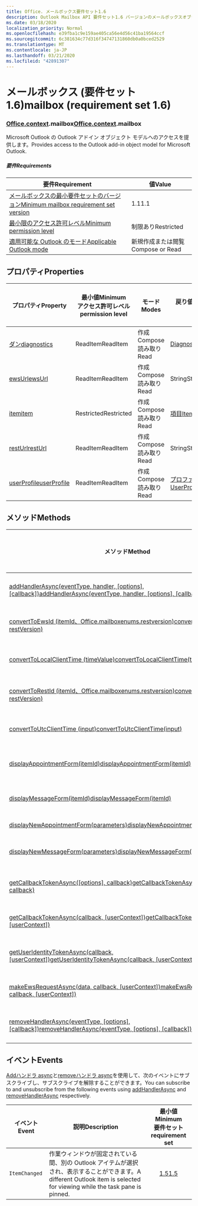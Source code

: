 ```yaml
---
title: Office. メールボックス要件セット1.6
description: Outlook Mailbox API 要件セット1.6 バージョンのメールボックスオブジェクトモデル。
ms.date: 03/18/2020
localization_priority: Normal
ms.openlocfilehash: e39fba1c9e159ae405ca56e4d56c41ba19564ccf
ms.sourcegitcommit: 6c381634c77d316f34747131860db0a0bced2529
ms.translationtype: MT
ms.contentlocale: ja-JP
ms.lasthandoff: 03/21/2020
ms.locfileid: "42891307"
---
```

# <a name="mailbox-requirement-set-16"></a><span data-ttu-id="c3762-103">メールボックス (要件セット 1.6)</span><span class="sxs-lookup"><span data-stu-id="c3762-103">mailbox (requirement set 1.6)</span></span>

### <a name="officecontextmailbox"></a><span data-ttu-id="c3762-104">[Office](office.md)[.context](office.context.md).mailbox</span><span class="sxs-lookup"><span data-stu-id="c3762-104">[Office](office.md)[.context](office.context.md).mailbox</span></span>

<span data-ttu-id="c3762-105">Microsoft Outlook の Outlook アドイン オブジェクト モデルへのアクセスを提供します。</span><span class="sxs-lookup"><span data-stu-id="c3762-105">Provides access to the Outlook add-in object model for Microsoft Outlook.</span></span>

##### <a name="requirements"></a><span data-ttu-id="c3762-106">要件</span><span class="sxs-lookup"><span data-stu-id="c3762-106">Requirements</span></span>

|<span data-ttu-id="c3762-107">要件</span><span class="sxs-lookup"><span data-stu-id="c3762-107">Requirement</span></span>| <span data-ttu-id="c3762-108">値</span><span class="sxs-lookup"><span data-stu-id="c3762-108">Value</span></span>|
|---|---|
|[<span data-ttu-id="c3762-109">メールボックスの最小要件セットのバージョン</span><span class="sxs-lookup"><span data-stu-id="c3762-109">Minimum mailbox requirement set version</span></span>](../../requirement-sets/outlook-api-requirement-sets.md)| <span data-ttu-id="c3762-110">1.1</span><span class="sxs-lookup"><span data-stu-id="c3762-110">1.1</span></span>|
|[<span data-ttu-id="c3762-111">最小限のアクセス許可レベル</span><span class="sxs-lookup"><span data-stu-id="c3762-111">Minimum permission level</span></span>](../../../outlook/understanding-outlook-add-in-permissions.md)| <span data-ttu-id="c3762-112">制限あり</span><span class="sxs-lookup"><span data-stu-id="c3762-112">Restricted</span></span>|
|[<span data-ttu-id="c3762-113">適用可能な Outlook のモード</span><span class="sxs-lookup"><span data-stu-id="c3762-113">Applicable Outlook mode</span></span>](../../../outlook/outlook-add-ins-overview.md#extension-points)| <span data-ttu-id="c3762-114">新規作成または閲覧</span><span class="sxs-lookup"><span data-stu-id="c3762-114">Compose or Read</span></span>|

## <a name="properties"></a><span data-ttu-id="c3762-115">プロパティ</span><span class="sxs-lookup"><span data-stu-id="c3762-115">Properties</span></span>

| <span data-ttu-id="c3762-116">プロパティ</span><span class="sxs-lookup"><span data-stu-id="c3762-116">Property</span></span> | <span data-ttu-id="c3762-117">最小値</span><span class="sxs-lookup"><span data-stu-id="c3762-117">Minimum</span></span><br><span data-ttu-id="c3762-118">アクセス許可レベル</span><span class="sxs-lookup"><span data-stu-id="c3762-118">permission level</span></span> | <span data-ttu-id="c3762-119">モード</span><span class="sxs-lookup"><span data-stu-id="c3762-119">Modes</span></span> | <span data-ttu-id="c3762-120">戻り値の種類</span><span class="sxs-lookup"><span data-stu-id="c3762-120">Return type</span></span> | <span data-ttu-id="c3762-121">最小値</span><span class="sxs-lookup"><span data-stu-id="c3762-121">Minimum</span></span><br><span data-ttu-id="c3762-122">要件セット</span><span class="sxs-lookup"><span data-stu-id="c3762-122">requirement set</span></span> |
|---|---|---|---|:---:|
| [<span data-ttu-id="c3762-123">ダン</span><span class="sxs-lookup"><span data-stu-id="c3762-123">diagnostics</span></span>](/javascript/api/outlook/office.mailbox?view=outlook-js-1.6#diagnostics) | <span data-ttu-id="c3762-124">ReadItem</span><span class="sxs-lookup"><span data-stu-id="c3762-124">ReadItem</span></span> | <span data-ttu-id="c3762-125">作成</span><span class="sxs-lookup"><span data-stu-id="c3762-125">Compose</span></span><br><span data-ttu-id="c3762-126">読み取り</span><span class="sxs-lookup"><span data-stu-id="c3762-126">Read</span></span> | [<span data-ttu-id="c3762-127">Diagnostics</span><span class="sxs-lookup"><span data-stu-id="c3762-127">Diagnostics</span></span>](/javascript/api/outlook/office.diagnostics?view=outlook-js-1.6) | [<span data-ttu-id="c3762-128">1.1</span><span class="sxs-lookup"><span data-stu-id="c3762-128">1.1</span></span>](../requirement-set-1.1/outlook-requirement-set-1.1.md) |
| [<span data-ttu-id="c3762-129">ewsUrl</span><span class="sxs-lookup"><span data-stu-id="c3762-129">ewsUrl</span></span>](/javascript/api/outlook/office.mailbox?view=outlook-js-1.6#ewsurl) | <span data-ttu-id="c3762-130">ReadItem</span><span class="sxs-lookup"><span data-stu-id="c3762-130">ReadItem</span></span> | <span data-ttu-id="c3762-131">作成</span><span class="sxs-lookup"><span data-stu-id="c3762-131">Compose</span></span><br><span data-ttu-id="c3762-132">読み取り</span><span class="sxs-lookup"><span data-stu-id="c3762-132">Read</span></span> | <span data-ttu-id="c3762-133">String</span><span class="sxs-lookup"><span data-stu-id="c3762-133">String</span></span> | [<span data-ttu-id="c3762-134">1.1</span><span class="sxs-lookup"><span data-stu-id="c3762-134">1.1</span></span>](../requirement-set-1.1/outlook-requirement-set-1.1.md) |
| [<span data-ttu-id="c3762-135">item</span><span class="sxs-lookup"><span data-stu-id="c3762-135">item</span></span>](office.context.mailbox.item.md) | <span data-ttu-id="c3762-136">Restricted</span><span class="sxs-lookup"><span data-stu-id="c3762-136">Restricted</span></span> | <span data-ttu-id="c3762-137">作成</span><span class="sxs-lookup"><span data-stu-id="c3762-137">Compose</span></span><br><span data-ttu-id="c3762-138">読み取り</span><span class="sxs-lookup"><span data-stu-id="c3762-138">Read</span></span> | [<span data-ttu-id="c3762-139">項目</span><span class="sxs-lookup"><span data-stu-id="c3762-139">Item</span></span>](/javascript/api/outlook/office.item?view=outlook-js-1.6) | [<span data-ttu-id="c3762-140">1.1</span><span class="sxs-lookup"><span data-stu-id="c3762-140">1.1</span></span>](../requirement-set-1.1/outlook-requirement-set-1.1.md) |
| [<span data-ttu-id="c3762-141">restUrl</span><span class="sxs-lookup"><span data-stu-id="c3762-141">restUrl</span></span>](/javascript/api/outlook/office.mailbox?view=outlook-js-1.6#resturl) | <span data-ttu-id="c3762-142">ReadItem</span><span class="sxs-lookup"><span data-stu-id="c3762-142">ReadItem</span></span> | <span data-ttu-id="c3762-143">作成</span><span class="sxs-lookup"><span data-stu-id="c3762-143">Compose</span></span><br><span data-ttu-id="c3762-144">読み取り</span><span class="sxs-lookup"><span data-stu-id="c3762-144">Read</span></span> | <span data-ttu-id="c3762-145">String</span><span class="sxs-lookup"><span data-stu-id="c3762-145">String</span></span> | [<span data-ttu-id="c3762-146">1.5</span><span class="sxs-lookup"><span data-stu-id="c3762-146">1.5</span></span>](../requirement-set-1.5/outlook-requirement-set-1.5.md) |
| [<span data-ttu-id="c3762-147">userProfile</span><span class="sxs-lookup"><span data-stu-id="c3762-147">userProfile</span></span>](/javascript/api/outlook/office.mailbox?view=outlook-js-1.5#userprofile) | <span data-ttu-id="c3762-148">ReadItem</span><span class="sxs-lookup"><span data-stu-id="c3762-148">ReadItem</span></span> | <span data-ttu-id="c3762-149">作成</span><span class="sxs-lookup"><span data-stu-id="c3762-149">Compose</span></span><br><span data-ttu-id="c3762-150">読み取り</span><span class="sxs-lookup"><span data-stu-id="c3762-150">Read</span></span> | [<span data-ttu-id="c3762-151">プロファイル</span><span class="sxs-lookup"><span data-stu-id="c3762-151">UserProfile</span></span>](/javascript/api/outlook/office.userprofile?view=outlook-js-1.6) | [<span data-ttu-id="c3762-152">1.1</span><span class="sxs-lookup"><span data-stu-id="c3762-152">1.1</span></span>](../requirement-set-1.1/outlook-requirement-set-1.1.md) |

## <a name="methods"></a><span data-ttu-id="c3762-153">メソッド</span><span class="sxs-lookup"><span data-stu-id="c3762-153">Methods</span></span>

| <span data-ttu-id="c3762-154">メソッド</span><span class="sxs-lookup"><span data-stu-id="c3762-154">Method</span></span> | <span data-ttu-id="c3762-155">最小値</span><span class="sxs-lookup"><span data-stu-id="c3762-155">Minimum</span></span><br><span data-ttu-id="c3762-156">アクセス許可レベル</span><span class="sxs-lookup"><span data-stu-id="c3762-156">permission level</span></span> | <span data-ttu-id="c3762-157">モード</span><span class="sxs-lookup"><span data-stu-id="c3762-157">Modes</span></span> | <span data-ttu-id="c3762-158">最小値</span><span class="sxs-lookup"><span data-stu-id="c3762-158">Minimum</span></span><br><span data-ttu-id="c3762-159">要件セット</span><span class="sxs-lookup"><span data-stu-id="c3762-159">requirement set</span></span> |
|---|---|---|:---:|
| <span data-ttu-id="c3762-160">[addHandlerAsync(eventType, handler, [options], [callback])](/javascript/api/outlook/office.mailbox?view=outlook-js-1.6#addhandlerasync-eventtype--handler--options--callback-)</span><span class="sxs-lookup"><span data-stu-id="c3762-160">[addHandlerAsync(eventType, handler, [options], [callback])](/javascript/api/outlook/office.mailbox?view=outlook-js-1.6#addhandlerasync-eventtype--handler--options--callback-)</span></span> | <span data-ttu-id="c3762-161">ReadItem</span><span class="sxs-lookup"><span data-stu-id="c3762-161">ReadItem</span></span> | <span data-ttu-id="c3762-162">作成</span><span class="sxs-lookup"><span data-stu-id="c3762-162">Compose</span></span><br><span data-ttu-id="c3762-163">読み取り</span><span class="sxs-lookup"><span data-stu-id="c3762-163">Read</span></span> | [<span data-ttu-id="c3762-164">1.5</span><span class="sxs-lookup"><span data-stu-id="c3762-164">1.5</span></span>](../requirement-set-1.5/outlook-requirement-set-1.5.md) |
| [<span data-ttu-id="c3762-165">convertToEwsId (itemId、Office.mailboxenums.restversion)</span><span class="sxs-lookup"><span data-stu-id="c3762-165">convertToEwsId(itemId, restVersion)</span></span>](/javascript/api/outlook/office.mailbox?view=outlook-js-1.6#converttoewsid-itemid--restversion-) | <span data-ttu-id="c3762-166">Restricted</span><span class="sxs-lookup"><span data-stu-id="c3762-166">Restricted</span></span> | <span data-ttu-id="c3762-167">作成</span><span class="sxs-lookup"><span data-stu-id="c3762-167">Compose</span></span><br><span data-ttu-id="c3762-168">読み取り</span><span class="sxs-lookup"><span data-stu-id="c3762-168">Read</span></span> | [<span data-ttu-id="c3762-169">1.3</span><span class="sxs-lookup"><span data-stu-id="c3762-169">1.3</span></span>](../requirement-set-1.3/outlook-requirement-set-1.3.md) |
| [<span data-ttu-id="c3762-170">convertToLocalClientTime (timeValue)</span><span class="sxs-lookup"><span data-stu-id="c3762-170">convertToLocalClientTime(timeValue)</span></span>](/javascript/api/outlook/office.mailbox?view=outlook-js-1.6#converttolocalclienttime-timevalue-) | <span data-ttu-id="c3762-171">ReadItem</span><span class="sxs-lookup"><span data-stu-id="c3762-171">ReadItem</span></span> | <span data-ttu-id="c3762-172">作成</span><span class="sxs-lookup"><span data-stu-id="c3762-172">Compose</span></span><br><span data-ttu-id="c3762-173">読み取り</span><span class="sxs-lookup"><span data-stu-id="c3762-173">Read</span></span> | [<span data-ttu-id="c3762-174">1.1</span><span class="sxs-lookup"><span data-stu-id="c3762-174">1.1</span></span>](../requirement-set-1.1/outlook-requirement-set-1.1.md) |
| [<span data-ttu-id="c3762-175">convertToRestId (itemId、Office.mailboxenums.restversion)</span><span class="sxs-lookup"><span data-stu-id="c3762-175">convertToRestId(itemId, restVersion)</span></span>](/javascript/api/outlook/office.mailbox?view=outlook-js-1.6#converttorestid-itemid--restversion-) | <span data-ttu-id="c3762-176">Restricted</span><span class="sxs-lookup"><span data-stu-id="c3762-176">Restricted</span></span> | <span data-ttu-id="c3762-177">作成</span><span class="sxs-lookup"><span data-stu-id="c3762-177">Compose</span></span><br><span data-ttu-id="c3762-178">読み取り</span><span class="sxs-lookup"><span data-stu-id="c3762-178">Read</span></span> | [<span data-ttu-id="c3762-179">1.3</span><span class="sxs-lookup"><span data-stu-id="c3762-179">1.3</span></span>](../requirement-set-1.3/outlook-requirement-set-1.3.md) |
| [<span data-ttu-id="c3762-180">convertToUtcClientTime (input)</span><span class="sxs-lookup"><span data-stu-id="c3762-180">convertToUtcClientTime(input)</span></span>](/javascript/api/outlook/office.mailbox?view=outlook-js-1.6#converttoutcclienttime-input-) | <span data-ttu-id="c3762-181">ReadItem</span><span class="sxs-lookup"><span data-stu-id="c3762-181">ReadItem</span></span> | <span data-ttu-id="c3762-182">作成</span><span class="sxs-lookup"><span data-stu-id="c3762-182">Compose</span></span><br><span data-ttu-id="c3762-183">読み取り</span><span class="sxs-lookup"><span data-stu-id="c3762-183">Read</span></span> | [<span data-ttu-id="c3762-184">1.1</span><span class="sxs-lookup"><span data-stu-id="c3762-184">1.1</span></span>](../requirement-set-1.1/outlook-requirement-set-1.1.md) |
| [<span data-ttu-id="c3762-185">displayAppointmentForm(itemId)</span><span class="sxs-lookup"><span data-stu-id="c3762-185">displayAppointmentForm(itemId)</span></span>](/javascript/api/outlook/office.mailbox?view=outlook-js-1.6#displayappointmentform-itemid-) | <span data-ttu-id="c3762-186">ReadItem</span><span class="sxs-lookup"><span data-stu-id="c3762-186">ReadItem</span></span> | <span data-ttu-id="c3762-187">作成</span><span class="sxs-lookup"><span data-stu-id="c3762-187">Compose</span></span><br><span data-ttu-id="c3762-188">読み取り</span><span class="sxs-lookup"><span data-stu-id="c3762-188">Read</span></span> | [<span data-ttu-id="c3762-189">1.1</span><span class="sxs-lookup"><span data-stu-id="c3762-189">1.1</span></span>](../requirement-set-1.1/outlook-requirement-set-1.1.md) |
| [<span data-ttu-id="c3762-190">displayMessageForm(itemId)</span><span class="sxs-lookup"><span data-stu-id="c3762-190">displayMessageForm(itemId)</span></span>](/javascript/api/outlook/office.mailbox?view=outlook-js-1.6#displaymessageform-itemid-) | <span data-ttu-id="c3762-191">ReadItem</span><span class="sxs-lookup"><span data-stu-id="c3762-191">ReadItem</span></span> | <span data-ttu-id="c3762-192">作成</span><span class="sxs-lookup"><span data-stu-id="c3762-192">Compose</span></span><br><span data-ttu-id="c3762-193">読み取り</span><span class="sxs-lookup"><span data-stu-id="c3762-193">Read</span></span> | [<span data-ttu-id="c3762-194">1.1</span><span class="sxs-lookup"><span data-stu-id="c3762-194">1.1</span></span>](../requirement-set-1.1/outlook-requirement-set-1.1.md) |
| [<span data-ttu-id="c3762-195">displayNewAppointmentForm(parameters)</span><span class="sxs-lookup"><span data-stu-id="c3762-195">displayNewAppointmentForm(parameters)</span></span>](/javascript/api/outlook/office.mailbox?view=outlook-js-1.6#displaynewappointmentform-parameters-) | <span data-ttu-id="c3762-196">ReadItem</span><span class="sxs-lookup"><span data-stu-id="c3762-196">ReadItem</span></span> | <span data-ttu-id="c3762-197">読み取り</span><span class="sxs-lookup"><span data-stu-id="c3762-197">Read</span></span> | [<span data-ttu-id="c3762-198">1.1</span><span class="sxs-lookup"><span data-stu-id="c3762-198">1.1</span></span>](../requirement-set-1.1/outlook-requirement-set-1.1.md) |
| [<span data-ttu-id="c3762-199">displayNewMessageForm(parameters)</span><span class="sxs-lookup"><span data-stu-id="c3762-199">displayNewMessageForm(parameters)</span></span>](/javascript/api/outlook/office.mailbox?view=outlook-js-1.6#displaynewmessageform-parameters-) | <span data-ttu-id="c3762-200">ReadItem</span><span class="sxs-lookup"><span data-stu-id="c3762-200">ReadItem</span></span> | <span data-ttu-id="c3762-201">作成</span><span class="sxs-lookup"><span data-stu-id="c3762-201">Compose</span></span><br><span data-ttu-id="c3762-202">読み取り</span><span class="sxs-lookup"><span data-stu-id="c3762-202">Read</span></span> | [<span data-ttu-id="c3762-203">1.6</span><span class="sxs-lookup"><span data-stu-id="c3762-203">1.6</span></span>](../requirement-set-1.6/outlook-requirement-set-1.6.md) |
| <span data-ttu-id="c3762-204">[getCallbackTokenAsync([options], callback)](/javascript/api/outlook/office.mailbox?view=outlook-js-1.6#getcallbacktokenasync-options--callback-)</span><span class="sxs-lookup"><span data-stu-id="c3762-204">[getCallbackTokenAsync([options], callback)](/javascript/api/outlook/office.mailbox?view=outlook-js-1.6#getcallbacktokenasync-options--callback-)</span></span> | <span data-ttu-id="c3762-205">ReadItem</span><span class="sxs-lookup"><span data-stu-id="c3762-205">ReadItem</span></span> | <span data-ttu-id="c3762-206">作成</span><span class="sxs-lookup"><span data-stu-id="c3762-206">Compose</span></span><br><span data-ttu-id="c3762-207">読み取り</span><span class="sxs-lookup"><span data-stu-id="c3762-207">Read</span></span> | [<span data-ttu-id="c3762-208">1.5</span><span class="sxs-lookup"><span data-stu-id="c3762-208">1.5</span></span>](../requirement-set-1.5/outlook-requirement-set-1.5.md) |
| <span data-ttu-id="c3762-209">[getCallbackTokenAsync(callback, [userContext])](/javascript/api/outlook/office.mailbox?view=outlook-js-1.6#getcallbacktokenasync-callback--usercontext-)</span><span class="sxs-lookup"><span data-stu-id="c3762-209">[getCallbackTokenAsync(callback, [userContext])](/javascript/api/outlook/office.mailbox?view=outlook-js-1.6#getcallbacktokenasync-callback--usercontext-)</span></span> | <span data-ttu-id="c3762-210">ReadItem</span><span class="sxs-lookup"><span data-stu-id="c3762-210">ReadItem</span></span> | <span data-ttu-id="c3762-211">作成</span><span class="sxs-lookup"><span data-stu-id="c3762-211">Compose</span></span><br><span data-ttu-id="c3762-212">読み取り</span><span class="sxs-lookup"><span data-stu-id="c3762-212">Read</span></span> | [<span data-ttu-id="c3762-213">1.3</span><span class="sxs-lookup"><span data-stu-id="c3762-213">1.3</span></span>](../requirement-set-1.3/outlook-requirement-set-1.3.md)<br>[<span data-ttu-id="c3762-214">1.1</span><span class="sxs-lookup"><span data-stu-id="c3762-214">1.1</span></span>](../requirement-set-1.1/outlook-requirement-set-1.1.md) |
| <span data-ttu-id="c3762-215">[getUserIdentityTokenAsync(callback, [userContext])](/javascript/api/outlook/office.mailbox?view=outlook-js-1.6#getuseridentitytokenasync-callback--usercontext-)</span><span class="sxs-lookup"><span data-stu-id="c3762-215">[getUserIdentityTokenAsync(callback, [userContext])](/javascript/api/outlook/office.mailbox?view=outlook-js-1.6#getuseridentitytokenasync-callback--usercontext-)</span></span> | <span data-ttu-id="c3762-216">ReadItem</span><span class="sxs-lookup"><span data-stu-id="c3762-216">ReadItem</span></span> | <span data-ttu-id="c3762-217">作成</span><span class="sxs-lookup"><span data-stu-id="c3762-217">Compose</span></span><br><span data-ttu-id="c3762-218">読み取り</span><span class="sxs-lookup"><span data-stu-id="c3762-218">Read</span></span> | [<span data-ttu-id="c3762-219">1.1</span><span class="sxs-lookup"><span data-stu-id="c3762-219">1.1</span></span>](../requirement-set-1.1/outlook-requirement-set-1.1.md) |
| <span data-ttu-id="c3762-220">[makeEwsRequestAsync(data, callback, [userContext])](/javascript/api/outlook/office.mailbox?view=outlook-js-1.6#makeewsrequestasync-data--callback--usercontext-)</span><span class="sxs-lookup"><span data-stu-id="c3762-220">[makeEwsRequestAsync(data, callback, [userContext])](/javascript/api/outlook/office.mailbox?view=outlook-js-1.6#makeewsrequestasync-data--callback--usercontext-)</span></span> | <span data-ttu-id="c3762-221">ReadWriteMailbox</span><span class="sxs-lookup"><span data-stu-id="c3762-221">ReadWriteMailbox</span></span> | <span data-ttu-id="c3762-222">作成</span><span class="sxs-lookup"><span data-stu-id="c3762-222">Compose</span></span><br><span data-ttu-id="c3762-223">読み取り</span><span class="sxs-lookup"><span data-stu-id="c3762-223">Read</span></span> | [<span data-ttu-id="c3762-224">1.1</span><span class="sxs-lookup"><span data-stu-id="c3762-224">1.1</span></span>](../requirement-set-1.1/outlook-requirement-set-1.1.md) |
| <span data-ttu-id="c3762-225">[removeHandlerAsync(eventType, [options], [callback])](/javascript/api/outlook/office.mailbox?view=outlook-js-1.6#removehandlerasync-eventtype--options--callback-)</span><span class="sxs-lookup"><span data-stu-id="c3762-225">[removeHandlerAsync(eventType, [options], [callback])](/javascript/api/outlook/office.mailbox?view=outlook-js-1.6#removehandlerasync-eventtype--options--callback-)</span></span> | <span data-ttu-id="c3762-226">ReadItem</span><span class="sxs-lookup"><span data-stu-id="c3762-226">ReadItem</span></span> | <span data-ttu-id="c3762-227">作成</span><span class="sxs-lookup"><span data-stu-id="c3762-227">Compose</span></span><br><span data-ttu-id="c3762-228">読み取り</span><span class="sxs-lookup"><span data-stu-id="c3762-228">Read</span></span> | [<span data-ttu-id="c3762-229">1.5</span><span class="sxs-lookup"><span data-stu-id="c3762-229">1.5</span></span>](../requirement-set-1.5/outlook-requirement-set-1.5.md) |

## <a name="events"></a><span data-ttu-id="c3762-230">イベント</span><span class="sxs-lookup"><span data-stu-id="c3762-230">Events</span></span>

<span data-ttu-id="c3762-231">[Addハンドラ async](/javascript/api/outlook/office.mailbox?view=outlook-js-1.6#addhandlerasync-eventtype--handler--options--callback-)と[removeハンドラ async](/javascript/api/outlook/office.mailbox?view=outlook-js-1.6#removehandlerasync-eventtype--options--callback-)を使用して、次のイベントにサブスクライブし、サブスクライブを解除することができます。</span><span class="sxs-lookup"><span data-stu-id="c3762-231">You can subscribe to and unsubscribe from the following events using [addHandlerAsync](/javascript/api/outlook/office.mailbox?view=outlook-js-1.6#addhandlerasync-eventtype--handler--options--callback-) and [removeHandlerAsync](/javascript/api/outlook/office.mailbox?view=outlook-js-1.6#removehandlerasync-eventtype--options--callback-) respectively.</span></span>

| <span data-ttu-id="c3762-232">イベント</span><span class="sxs-lookup"><span data-stu-id="c3762-232">Event</span></span> | <span data-ttu-id="c3762-233">説明</span><span class="sxs-lookup"><span data-stu-id="c3762-233">Description</span></span> | <span data-ttu-id="c3762-234">最小値</span><span class="sxs-lookup"><span data-stu-id="c3762-234">Minimum</span></span><br><span data-ttu-id="c3762-235">要件セット</span><span class="sxs-lookup"><span data-stu-id="c3762-235">requirement set</span></span> |
|---|---|:---:|
|`ItemChanged`| <span data-ttu-id="c3762-236">作業ウィンドウが固定されている間、別の Outlook アイテムが選択され、表示することができます。</span><span class="sxs-lookup"><span data-stu-id="c3762-236">A different Outlook item is selected for viewing while the task pane is pinned.</span></span> | [<span data-ttu-id="c3762-237">1.5</span><span class="sxs-lookup"><span data-stu-id="c3762-237">1.5</span></span>](../requirement-set-1.5/outlook-requirement-set-1.5.md) |
